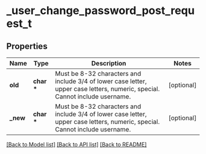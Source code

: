 # _user_change_password_post_request_t

## Properties
Name | Type | Description | Notes
------------ | ------------- | ------------- | -------------
**old** | **char \*** | Must be 8-32 characters and include 3/4 of lower case letter, upper case letters, numeric, special. Cannot include username. | [optional] 
**_new** | **char \*** | Must be 8-32 characters and include 3/4 of lower case letter, upper case letters, numeric, special. Cannot include username. | [optional] 

[[Back to Model list]](../README.md#documentation-for-models) [[Back to API list]](../README.md#documentation-for-api-endpoints) [[Back to README]](../README.md)


